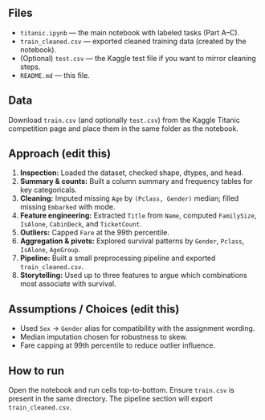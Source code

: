 ## Files
- `titanic.ipynb` — the main notebook with labeled tasks (Part A–C).
- `train_cleaned.csv` — exported cleaned training data (created by the notebook).
- (Optional) `test.csv` — the Kaggle test file if you want to mirror cleaning steps.
- `README.md` — this file.

## Data
Download `train.csv` (and optionally `test.csv`) from the Kaggle Titanic competition page and place them in the same folder as the notebook.

## Approach (edit this)
1. **Inspection:** Loaded the dataset, checked shape, dtypes, and head.
2. **Summary & counts:** Built a column summary and frequency tables for key categoricals.
3. **Cleaning:** Imputed missing `Age` by `(Pclass, Gender)` median; filled missing `Embarked` with mode.
4. **Feature engineering:** Extracted `Title` from `Name`, computed `FamilySize`, `IsAlone`, `CabinDeck`, and `TicketCount`.
5. **Outliers:** Capped `Fare` at the 99th percentile.
6. **Aggregation & pivots:** Explored survival patterns by `Gender`, `Pclass`, `IsAlone`, `AgeGroup`.
7. **Pipeline:** Built a small preprocessing pipeline and exported `train_cleaned.csv`.
8. **Storytelling:** Used up to three features to argue which combinations most associate with survival.

## Assumptions / Choices (edit this)
- Used `Sex` → `Gender` alias for compatibility with the assignment wording.
- Median imputation chosen for robustness to skew.
- Fare capping at 99th percentile to reduce outlier influence.

## How to run
Open the notebook and run cells top-to-bottom. Ensure `train.csv` is present in the same directory. The pipeline section will export `train_cleaned.csv`.